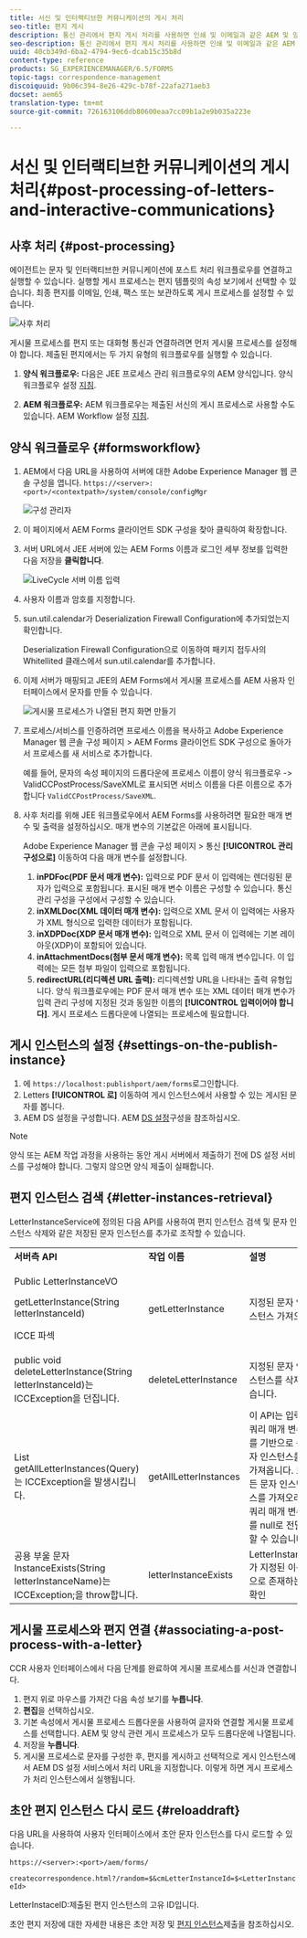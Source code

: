```yaml
---
title: 서신 및 인터랙티브한 커뮤니케이션의 게시 처리
seo-title: 편지 게시
description: 통신 관리에서 편지 게시 처리를 사용하면 인쇄 및 이메일과 같은 AEM 및 양식 게시물 프로세스를 만들고 이를 문자와 통합할 수 있습니다.
seo-description: 통신 관리에서 편지 게시 처리를 사용하면 인쇄 및 이메일과 같은 AEM 및 양식 게시물 프로세스를 만들고 이를 문자와 통합할 수 있습니다.
uuid: 40cb349d-6ba2-4794-9ec6-dcab15c35b8d
content-type: reference
products: SG_EXPERIENCEMANAGER/6.5/FORMS
topic-tags: correspondence-management
discoiquuid: 9b06c394-8e26-429c-b78f-22afa271aeb3
docset: aem65
translation-type: tm+mt
source-git-commit: 726163106ddb80600eaa7cc09b1a2e9b035a223e

---
```



# 서신 및 인터랙티브한 커뮤니케이션의 게시 처리{#post-processing-of-letters-and-interactive-communications}

## 사후 처리 {#post-processing}

에이전트는 문자 및 인터랙티브한 커뮤니케이션에 포스트 처리 워크플로우를 연결하고 실행할 수 있습니다. 실행할 게시 프로세스는 편지 템플릿의 속성 보기에서 선택할 수 있습니다. 최종 편지를 이메일, 인쇄, 팩스 또는 보관하도록 게시 프로세스를 설정할 수 있습니다.

![사후 처리](assets/ppoverview.png)

게시물 프로세스를 편지 또는 대화형 통신과 연결하려면 먼저 게시물 프로세스를 설정해야 합니다. 제출된 편지에서는 두 가지 유형의 워크플로우를 실행할 수 있습니다.

1. **양식 워크플로우:** 다음은 JEE 프로세스 관리 워크플로우의 AEM 양식입니다. 양식 워크플로우 설정 [지침](#formsworkflow).

1. **AEM 워크플로우:** AEM 워크플로우는 제출된 서신의 게시 프로세스로 사용할 수도 있습니다. AEM Workflow 설정 [지침](../../forms/using/aem-forms-workflow.md).

## 양식 워크플로우 {#formsworkflow}

1. AEM에서 다음 URL을 사용하여 서버에 대한 Adobe Experience Manager 웹 콘솔 구성을 엽니다. `https://<server>:<port>/<contextpath>/system/console/configMgr`

   ![구성 관리자](assets/2configmanager-1.png)

1. 이 페이지에서 AEM Forms 클라이언트 SDK 구성을 찾아 클릭하여 확장합니다.
1. 서버 URL에서 JEE 서버에 있는 AEM Forms 이름과 로그인 세부 정보를 입력한 다음 저장을 **클릭합니다**.

   ![LiveCycle 서버 이름 입력](assets/1cofigmanager.png)

1. 사용자 이름과 암호를 지정합니다.
1. sun.util.calendar가 Deserialization Firewall Configuration에 추가되었는지 확인합니다.

   Deserialization Firewall Configuration으로 이동하여 패키지 접두사의 Whitellited 클래스에서 sun.util.calendar를 추가합니다.

1. 이제 서버가 매핑되고 JEE의 AEM Forms에서 게시물 프로세스를 AEM 사용자 인터페이스에서 문자를 만들 수 있습니다.

   ![게시물 프로세스가 나열된 편지 화면 만들기](assets/0configmanager.png)

1. 프로세스/서비스를 인증하려면 프로세스 이름을 복사하고 Adobe Experience Manager 웹 콘솔 구성 페이지 > AEM Forms 클라이언트 SDK 구성으로 돌아가서 프로세스를 새 서비스로 추가합니다.

   예를 들어, 문자의 속성 페이지의 드롭다운에 프로세스 이름이 양식 워크플로우 -> ValidCCPostProcess/SaveXML로 표시되면 서비스 이름을 다른 이름으로 추가합니다 `ValidCCPostProcess/SaveXML`.

1. 사후 처리를 위해 JEE 워크플로우에서 AEM Forms를 사용하려면 필요한 매개 변수 및 출력을 설정하십시오. 매개 변수의 기본값은 아래에 표시됩니다.

   Adobe Experience Manager 웹 콘솔 구성 페이지 > 통신 **[!UICONTROL 관리 구성으로]** 이동하여 다음 매개 변수를 설정합니다.

   1. **inPDFoc(PDF 문서 매개 변수):** 입력으로 PDF 문서 이 입력에는 렌더링된 문자가 입력으로 포함됩니다. 표시된 매개 변수 이름은 구성할 수 있습니다. 통신 관리 구성을 구성에서 구성할 수 있습니다.
   1. **inXMLDoc(XML 데이터 매개 변수):** 입력으로 XML 문서 이 입력에는 사용자가 XML 형식으로 입력한 데이터가 포함됩니다.
   1. **inXDPDoc(XDP 문서 매개 변수):** 입력으로 XML 문서 이 입력에는 기본 레이아웃(XDP)이 포함되어 있습니다.
   1. **inAttachmentDocs(첨부 문서 매개 변수):** 목록 입력 매개 변수입니다. 이 입력에는 모든 첨부 파일이 입력으로 포함됩니다.
   1. **redirectURL(리디렉션 URL 출력):** 리디렉션할 URL을 나타내는 출력 유형입니다.
   양식 워크플로우에는 PDF 문서 매개 변수 또는 XML 데이터 매개 변수가 입력 관리 구성에 지정된 것과 동일한 이름의 **[!UICONTROL 입력이어야 합니다]**. 게시 프로세스 드롭다운에 나열되는 프로세스에 필요합니다.

## 게시 인스턴스의 설정 {#settings-on-the-publish-instance}

1. 에 `https://localhost:publishport/aem/forms`로그인합니다.
1. Letters **[!UICONTROL 로]** 이동하여 게시 인스턴스에서 사용할 수 있는 게시된 문자를 봅니다.
1. AEM DS 설정을 구성합니다. AEM [DS 설정](../../forms/using/configuring-the-processing-server-url-.md)구성을 참조하십시오.

>[!NOTE]
>
>양식 또는 AEM 작업 과정을 사용하는 동안 게시 서버에서 제출하기 전에 DS 설정 서비스를 구성해야 합니다. 그렇지 않으면 양식 제출이 실패합니다.

## 편지 인스턴스 검색 {#letter-instances-retrieval}

LetterInstanceService에 정의된 다음 API를 사용하여 편지 인스턴스 검색 및 문자 인스턴스 삭제와 같은 저장된 문자 인스턴스를 추가로 조작할 수 있습니다.

<table>
 <tbody>
  <tr>
   <td><strong>서버측 API</strong></td>
   <td><strong>작업 이름</strong></td>
   <td><strong>설명</strong></td>
  </tr>
  <tr>
   <td><p>Public LetterInstanceVO</p> <p>getLetterInstance(String letterInstanceId)</p> <p>ICCE 파섹 </p> </td>
   <td>getLetterInstance</td>
   <td>지정된 문자 인스턴스 가져오기 </td>
  </tr>
  <tr>
   <td>public void deleteLetterInstance(String letterInstanceId)는 ICCException을 던집니다. </td>
   <td>deleteLetterInstance </td>
   <td>지정된 문자 인스턴스를 삭제했습니다. </td>
  </tr>
  <tr>
   <td>List getAllLetterInstances(Query)는 ICCException을 발생시킵니다. </td>
   <td>getAllLetterInstances </td>
   <td>이 API는 입력 쿼리 매개 변수를 기반으로 문자 인스턴스를 가져옵니다. 모든 문자 인스턴스를 가져오려면 쿼리 매개 변수를 null로 전달할 수 있습니다.<br /> </td>
  </tr>
  <tr>
   <td>공용 부울 문자 InstanceExists(String letterInstanceName)는 ICCException;을 throw합니다. </td>
   <td>letterInstanceExists </td>
   <td>LetterInstance가 지정된 이름으로 존재하는지 확인 </td>
  </tr>
 </tbody>
</table>

## 게시물 프로세스와 편지 연결 {#associating-a-post-process-with-a-letter}

CCR 사용자 인터페이스에서 다음 단계를 완료하여 게시물 프로세스를 서신과 연결합니다.

1. 편지 위로 마우스를 가져간 다음 속성 보기를 **누릅니다**.
1. **편집**&#x200B;을 선택하십시오.
1. 기본 속성에서 게시물 프로세스 드롭다운을 사용하여 글자와 연결할 게시물 프로세스를 선택합니다. AEM 및 양식 관련 게시 프로세스가 모두 드롭다운에 나열됩니다.
1. 저장을 **누릅니다**.
1. 게시물 프로세스로 문자를 구성한 후, 편지를 게시하고 선택적으로 게시 인스턴스에서 AEM DS 설정 서비스에서 처리 URL을 지정합니다. 이렇게 하면 게시 프로세스가 처리 인스턴스에서 실행됩니다.

## 초안 편지 인스턴스 다시 로드 {#reloaddraft}

다음 URL을 사용하여 사용자 인터페이스에서 초안 문자 인스턴스를 다시 로드할 수 있습니다.

`https://<server>:<port>/aem/forms/`

`createcorrespondence.html?/random=$&cmLetterInstanceId=$<LetterInstanceId>`

LetterInstaceID:제출된 편지 인스턴스의 고유 ID입니다.

초안 편지 저장에 대한 자세한 내용은 초안 저장 및 [편지 인스턴스](../../forms/using/create-correspondence.md#savingdrafts)제출을 참조하십시오.
